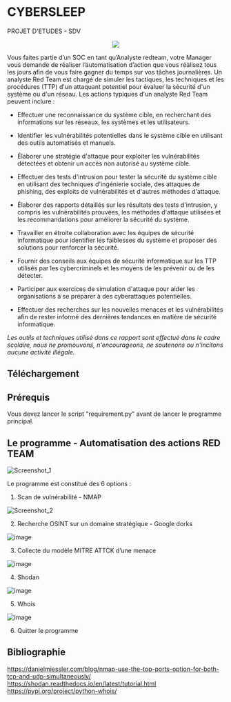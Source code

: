 # CYBERSLEEP
PROJET D'ETUDES - SDV 

<p align="center">
  <img src="https://user-images.githubusercontent.com/60131013/227723653-cee18b3e-319b-4831-9edc-a21a5fb5e014.png" />
</p>

Vous faites partie d’un SOC en tant qu’Analyste redteam, votre Manager vous demande de réaliser l’automatisation d’action que vous réalisez tous les jours afin de vous faire gagner du temps sur vos tâches journalières.
Un analyste Red Team est chargé de simuler les tactiques, les techniques et les procédures (TTP) d'un attaquant potentiel pour évaluer la sécurité d'un système ou d'un réseau. Les actions typiques d'un analyste Red Team peuvent inclure :
- Effectuer une reconnaissance du système cible, en recherchant des informations sur les réseaux, les systèmes et les utilisateurs.

- Identifier les vulnérabilités potentielles dans le système cible en utilisant des outils automatisés et manuels.

- Élaborer une stratégie d'attaque pour exploiter les vulnérabilités détectées et obtenir un accès non autorisé au système cible.
- Effectuer des tests d'intrusion pour tester la sécurité du système cible en utilisant des techniques d'ingénierie sociale, des attaques de phishing, des exploits de  vulnérabilités et d'autres méthodes d'attaque.
- Élaborer des rapports détaillés sur les résultats des tests d'intrusion, y compris les vulnérabilités prouvées, les méthodes d'attaque utilisées et les recommandations pour améliorer la sécurité du système.
- Travailler en étroite collaboration avec les équipes de sécurité informatique pour identifier les faiblesses du système et proposer des solutions pour renforcer la sécurité.
- Fournir des conseils aux équipes de sécurité informatique sur les TTP utilisés par les cybercriminels et les moyens de les prévenir ou de les détecter.
- Participer aux exercices de simulation d'attaque pour aider les organisations à se préparer à des cyberattaques potentielles.
- Effectuer des recherches sur les nouvelles menaces et les vulnérabilités afin de rester informé des dernières tendances en matière de sécurité informatique.


*Les outils et techniques utilisé dans ce rapport sont effectué dans le cadre scolaire, nous ne promouvons, n'encourageons, ne soutenons ou n'incitons aucune activité illégale.*

## Téléchargement

## Prérequis 
Vous devez lancer le script "requirement.py" avant de lancer le programme principal.

## Le programme - Automatisation des actions RED TEAM

![Screenshot_1](https://user-images.githubusercontent.com/60131013/227724419-9178dc06-69f5-4aac-8343-0a1397a9a396.png)

Le programme est constitué des 6 options :
1. Scan de vulnérabilité - NMAP

![Screenshot_2](https://user-images.githubusercontent.com/60131013/227724651-665fb5d6-f978-4ba6-a645-cb9be5277905.png)

2. Recherche OSINT sur un domaine stratégique - Google dorks

![image](https://user-images.githubusercontent.com/60131013/227724707-3df07dea-c522-4267-a278-9f8efcc4654e.png)

3. Collecte du modèle MITRE ATTCK d’une menace

![image](https://user-images.githubusercontent.com/60131013/227724723-2d4e2f78-f5f5-4aaa-8d40-059915ca9e7d.png)

4. Shodan

![image](https://user-images.githubusercontent.com/60131013/227724744-135909e9-773f-49cd-9548-22aee989f42a.png)

5. Whois

![image](https://user-images.githubusercontent.com/60131013/227724770-4c8c717a-f12f-4864-a892-3c5b375e75c7.png)

6. Quitter le programme












## Bibliographie
https://danielmiessler.com/blog/nmap-use-the-top-ports-option-for-both-tcp-and-udp-simultaneously/
https://shodan.readthedocs.io/en/latest/tutorial.html  
https://pypi.org/project/python-whois/

